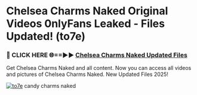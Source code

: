 # Chelsea Charms Naked Original Videos 0nlyFans Leaked - Files Updated! (to7e)

<h3>🔴 CLICK HERE 🌐==►► <a href="https://tinyurl.com/up5wt9bj" rel="nofollow">Chelsea Charms Naked Updated Files</a></h3>

Get Chelsea Charms Naked and all content. Now you can access all videos and pictures of Chelsea Charms Naked. New Updated Files 2025!

[![to7e](https://i.imgur.com/ABiUzMV.gif)](https://tinyurl.com/up5wt9bj)
candy charms naked